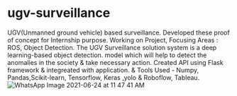 # ugv-surveillance

UGV(Unmanned ground vehicle) based surveillance. Developed these proof of concept for Internship purpose. Working on Project, Focusing Areas : ROS, Object Detection. The UGV Surveillance solution system is a deep learning-based object detection. model which will help to detect the anomalies in
the society & take necessary action. Created API using Flask framework & integreated with application. & Tools Used - Numpy, Pandas,Scikit-learn, Tensorflow, Keras ,yolo &
Roboflow, Tableau.![WhatsApp Image 2021-06-24 at 11 47 41 AM](https://user-images.githubusercontent.com/69958355/161307092-404f70d8-7079-4500-b3b3-213a5d39f34b.jpeg)
